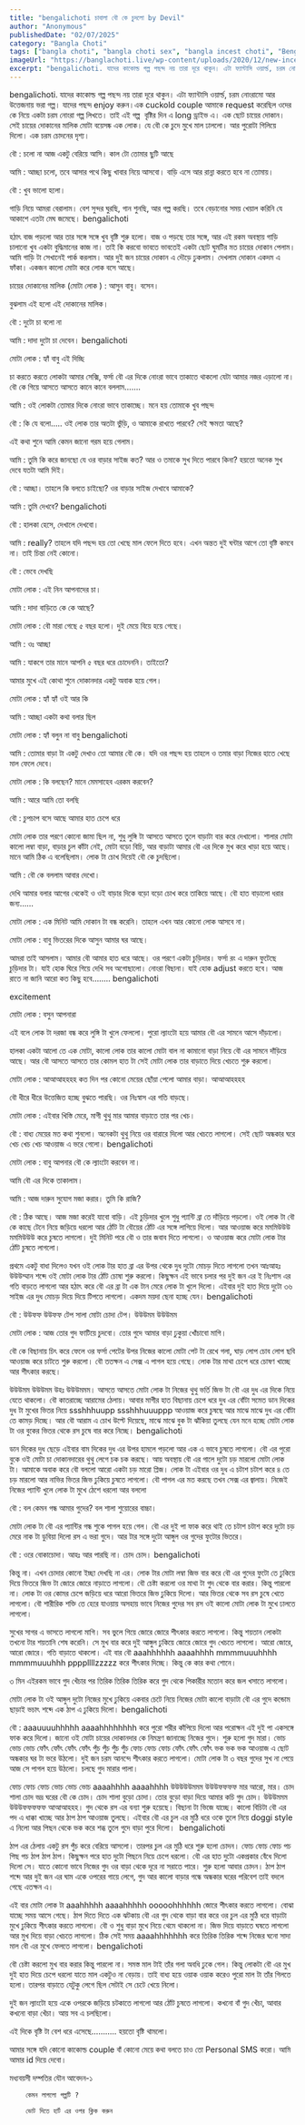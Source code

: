 ```yaml
---
title: "bengalichoti চাবালা বৌ কে চুদলো by Devil"
author: "Anonymous"
publishedDate: "02/07/2025"
category: "Bangla Choti"
tags: ["bangla choti", "bangla choti sex", "bangla incest choti", "Bengalichoti", "chodon choti"]
imageUrl: "https://banglachoti.live/wp-content/uploads/2020/12/new-incest-choti-150x150.jpg"
excerpt: "bengalichoti. যাদের কাকোল্ড গল্প পছন্দ নয় তারা দূরে থাকুন। এটা ফ্যান্টাসি ওয়ার্ল্ড, চরম নোংরামো আর উত্তেজনায় ভরা গল্প। যাদের পছন্দ enjoy করুন।এক cuckold couple আমাকে request করেছিল ওদের কে নিয়ে একটা চ..."
---
```


bengalichoti. যাদের কাকোল্ড গল্প পছন্দ নয় তারা দূরে থাকুন। এটা ফ্যান্টাসি ওয়ার্ল্ড, চরম নোংরামো আর উত্তেজনায় ভরা গল্প। যাদের পছন্দ enjoy করুন।এক cuckold couple আমাকে request করেছিল ওদের কে নিয়ে একটা চরম নোংরা গল্প লিখতে। তাই এই গল্প  বৃষ্টির দিন এ long ড্রাইভ এ। এক ছোট চায়ের দোকান। সেই চায়ের দোকানের মালিক মোটা বয়েসষ্ক এক লোক। যে বৌ কে চুদে মুখে মাল ঢাললো। আর পুরোটা গিলিয়ে দিলো। এক চরম চোদনের দৃশ্য।


বৌ : চলো না আজ একটু বেরিয়ে আসি। কাল টো তোমার ছুটি আছে

আমি : আচ্ছা চলো, তবে আসার পথে কিছু খাবার নিয়ে আসবো। বাড়ি এসে আর রান্না করতে হবে না তোমায়।

বৌ : খুব ভালো হলো।

গাড়ি নিয়ে আমরা বেরালাম। বেশ সুন্দর ঘুরছি, গান শুনছি, আর গল্প করছি। তবে বেড়ানোর সময় খেয়াল করিনি যে আকাশে এতটা মেঘ জমেছে। bengalichoti


হঠাৎ বাজ পড়লো আর তার সঙ্গে সঙ্গে খুব বৃষ্টি শুরু হলো। বাজ ও পড়ছে তার সঙ্গে, আর এই রকম অবস্থায় গাড়ি চালানো খুব একটা বুদ্ধিমানের কাজ না। তাই কি করবো ভাবতে ভাবতেই একটা ছোট ঘুমটির মত চায়ের দোকান পেলাম। আমি গাড়ি টা সেখানেই পার্ক করলাম। আর দুই জন চায়ের দোকান এ দৌড়ে ঢুকলাম। দেখলাম দোকান একদম এ ফাঁকা। একজন কালো মোটা করে লোক বসে আছে।


চায়ের দোকানের মালিক (মোটা লোক ) : আসুন বাবু। বসেন।

বুঝলাম এই হলো এই দোকানের মালিক।

বৌ : দুটো চা বলো না

আমি : দাদা দুটো চা দেবেন। bengalichoti


মোটা লোক : হ্যাঁ বাবু এই দিচ্ছি

চা করতে করতে লোকটা আমার সেক্সি, ফর্সা বৌ এর দিকে নোংরা ভাবে তাকাতে থাকলো যেটা আমার নজর এড়ালো না। বৌ কে গিয়ে আসতে আসতে কানে কানে বললাম…….

আমি : ওই লোকটা তোমার দিকে নোংরা ভাবে তাকাচ্ছে। মনে হয় তোমাকে খুব পছন্দ

বৌ : কি যে বলো….. ওই লোক তার অতটা ভুঁড়ি, ও আমাকে রাখতে পারবে? সেই ক্ষমতা আছে?












এই কথা শুনে আমি কেমন জানো গরম হয়ে গেলাম।

আমি : তুমি কি করে জানছো যে ওর বাড়ার সাইজ কত? আর ও তমাকে সুখ দিতে পারবে কিনা? হয়তো অনেক সুখ দেবে যতটা আমি দিই।

বৌ : আচ্ছা। তাহলে কি বলতে চাইছো? ওর বাড়ার সাইজ দেখাবে আমাকে?

আমি : তুমি দেখবে? bengalichoti


বৌ : হালকা হেসে, দেখালে দেখবো।

আমি : really? তাহলে যদি পছন্দ হয় তো খেছে মাল ফেলে দিতে হবে। এখন অন্তত দুই ঘন্টার আগে তো বৃষ্টি কমবে না। তাই চিন্তা নেই কোনো।

বৌ : ভেবে দেখছি

মোটা লোক : এই নিন আপনাদের চা।


আমি : দাদা বাড়িতে কে কে আছে?

মোটা লোক : বৌ মারা গেছে ৫ বছর হলো। দুই মেয়ে বিয়ে হয়ে গেছে।

আমি : ওঃ আচ্ছা

আমি : যাকগে তার মানে আপনি ৫ বছর ধরে চোদেননি। তাইতো?


আমার মুখে এই কোথা শুনে দোকানদার একটু অবাক হয়ে গেল।

মোটা লোক : হ্যাঁ হ্যাঁ ওই আর কি

আমি : আচ্ছা একটা কথা বলার ছিল

মোটা লোক : হ্যাঁ বলুন না বাবু bengalichoti


আমি : তোমার বাড়া টা একটু দেখাও তো আমার বৌ কে। যদি ওর পছন্দ হয় তাহলে ও তমার বাড়া নিজের হাতে খেছে মাল ফেলে দেবে।

মোটা লোক : কি বলছেন? মানে মেমসাহেব এরকম করবেন?

আমি : আরে আমি তো বলছি

বৌ : চুপচাপ বসে আছে আমার হাত চেপে ধরে


মোটা লোক তার পরণে কোনো জামা ছিল না, শুধু লুঙ্গি টা আসতে আসতে তুলে বাড়াটা বার করে দেখালো। শালার মোটা কালো লম্বা বাড়া, বাড়ার চুল কাঁটা নেই, মোটা বড়ো বিচি, আর বাড়াটা আমার বৌ এর দিকে মুখ করে খাড়া হয়ে আছে। মানে আমি ঠিক এ বলেছিলাম। লোক টা চোখ দিয়েই বৌ কে চুদছিলো।

আমি : বৌ কে বললাম আবার দেখো।


দেখি আমার বলার আগের থেকেই ও ওই বাড়ার দিকে বড়ো বড়ো চোখ করে তাকিয়ে আছে। বৌ হাত বাড়ালো ধরার জন্য……

মোটা লোক : এক মিনিট আমি দোকান টা বন্ধ করেনি। তাহলে এখন আর কোনো লোক আসবে না।

মোটা লোক : বাবু ভিতরের দিকে আসুন আমার ঘর আছে।

আমরা তাই আসলাম। আমার বৌ আমার হাত ধরে আছে। ওর পরণে একটা চুড়িদার। ফর্সা রং এ দারুন ফুটেছে চুড়িদার টা। যাই হোক ঘিরে গিয়ে দেখি সব অগোছালো। নোংরা বিছানা। যাই হোক adjust করতে হবে। আজ রাতে না জানি আরো কত কিছু হবে…….. bengalichoti


excitement

মোটা লোক : বসুন আপনারা

এই বলে লোক টা দরজা বন্ধ করে লুঙ্গি টা খুলে ফেললো। পুরো ল্যাংটো হয়ে আমার বৌ এর সামনে আসে দাঁড়ালো।

হালকা একটা আলো তে এক মোটা, কালো লোক তার কালো মোটা বাল না কামানো বাড়া নিয়ে বৌ এর সামনে দাঁড়িয়ে আছে। আর বৌ আসতে আসতে তার কোমল হাত টা সেই মোটা লোক তার বাড়াতে দিয়ে খেচতে শুরু করলো।


মোটা লোক : আআআহহহহ কত দিন পর কোনো মেয়ের ছোঁয়া পেলো আমার বাড়া। আআআহহহহ

বৌ ধীরে ধীরে উত্তেজিত হচ্ছে বুঝতে পারছি। ওর নিঃস্বাস এর গতি বাড়ছে।

মোটা লোক : এইবার খিস্তি মেরে, মাগী থুথু মার আমার বাড়াতে তার পর খেচ।

বৌ : বাধ্য মেয়ের মত কথা শুনলো। অনেকটা থুথু নিয়ে ওর বারারে দিলো আর খেচতে লাগলো। সেই ছোট অন্ধকার ঘরে খেচ খেচ খেচ আওয়াজ এ ভরে গেলো। bengalichoti


মোটা লোক : বাবু আপনার বৌ কে ল্যাংটো করবেন না।

আমি বৌ এর দিকে তাকালাম।

আমি : আজ দারুন সুযোগ মজা করার। তুমি কি রাজি?


বৌ : ঠিক আছে। আজ মজা করেই যাবো বাড়ি। এই চুড়িদার খুলে শুধু প্যান্টি ব্রা তে দাঁড়িয়ে পড়লো। ওই লোক টা বৌ কে কাছে টেনে নিয়ে জড়িয়ে ধরলো আর ঠোঁট টা বৌয়ের ঠোঁট এর সঙ্গে লাগিয়ে দিলো। আর আওয়াজ করে মমমিউউউ মমমিউউউ করে চুষতে লাগলো। দুই মিনিট পরে বৌ ও তার জবাব দিতে লাগলো। ও আওয়াজ করে মোটা লোক টার ঠোঁট চুষতে লাগলো।


প্রথমে একটু বাধা দিলেও যখন ওই লোক টার হাত ব্রা এর উপর থেকে দুধ দুটো মোচড় দিতে লাগলো তখন আঃআহঃ উউউম্মান শব্দে ওই মোটা লোক টার ঠোঁট চোষা শুরু করলো। কিছুক্ষন এই ভাবে চলার পর দুই জন এর ই নিঃশাস এর গতি বাড়তে লাগলো আর হঠাৎ করে বৌ এর ব্রা টা এক টান মেরে লোক টা খুলে দিলো। এইবার দুই হাত দিয়ে দুটো ৩৬ সাইজ এর দুধ মোচড় দিয়ে দিয়ে টিপতে লাগলো। একদম ময়দা ছেনা হচ্ছে যেন। bengalichoti


বৌ : উউফফ উউফফ টেপ সালা মোটা চোদা টেপ। উউউমম উউউমম

মোটা লোক : আজ তোর গুদ ফাটিয়ে চুদবো। তোর গুদে আমার বাড়া ঢুকুয়া খোঁচাবো মাগি।

বৌ কে বিছানায় চিৎ করে ফেলে ওর ফর্সা পেটের উপর নিজের কালো মোটা পেট টা রেখে গলা, ঘাড় লোপ চোব লোপ ছবি আওয়াজ করে চাটতে শুরু করলো। বৌ ততক্ষন এ সেক্স এ পাগল হয়ে গেছে। লোক টার মাথা চেপে ধরে চোষণ খাচ্ছে আর শীৎকার করছে।


উউউমম উউউমম উহঃ উউউমমম। আসতে আসতে মোটা লোক টা নিজের থুথু ভর্তি জিভ টা বৌ এর দুধ এর দিকে নিয়ে যেতে থাকলো। বৌ কাতরাচ্ছে আরামের ঠেলায়। আবার মাগীর হাত বিছানায় চেপে ধরে দুধ এর বোঁটা সমেত ডান দিকের দুধ টা মুখের ভিতর নিয়ে ssshhhuupp ssshhhuuuppp আওয়াজ করে চুষছে আর মাঝে মাঝে দুধ এর বোঁটা তে কামড় দিচ্ছে। আর বৌ আরাম এ চোখ উল্টে দিয়েছে, মাঝে মাঝে বুক টা ঝাঁকিয়া তুলছে যেন মনে হচ্ছে মোটা লোক টা ওর বুকের ভিতর থেকে রস চুষে বার করে নিচ্ছে। bengalichoti


ডান দিকের দুধ ছেড়ে এইবার বাম দিকের দুধ এর উপর হামলে পড়লো আর এক এ ভাবে চুষতে লাগলো। বৌ এর পুরো বুকে ওই মোটা চা দোকানদারের থুথু লেগে চক চক করছে। আয় অবস্থায় বৌ এর গালে দুটো চড় মারলো মোটা লোক টা। আমাকে অবাক করে বৌ বললো আরো একটা চড় মারো প্লিজ। লোক টা এইবার ওর দুধ এ চটাশ চটাশ করে ৪ তে চড় মারলো আর নাভির ভিতর জিভ ঢুকিয়ে চুষতে লাগলো। বৌ পাগল এর মত করছে তখন সেক্স এর জ্বালায়। নিজেই নিজের প্যান্টি খুলে লোক টা মুখে ঠেশে ধরলো আর বললো


বৌ : বল কেমন গন্ধ আমার গুদের? বল শালা শুয়োরের বাচ্চা।

মোটা লোক টা বৌ এর প্যান্টির গন্ধ শুকে পাগল হয়ে গেল। বৌ এর দুই পা ফাক করে থাই তে চটাশ চটাশ করে দুটো চড় মেরে নাক টা ডুবিয়া দিলো রস এ ভরা গুদে। আর টার সঙ্গে দুটো আঙ্গুল ওর গুদের ফুটোর ভিতরে।

বৌ : ওরে বোকাচোদা। আহঃ আর পারছি না। চোদ চোদ। bengalichoti


কিন্তু না। এখন চোদার কোনো ইচ্ছা দেখছি না এর। লোক টার মোটা লম্বা জিভ বার করে বৌ এর গুদের ফুটো তে ঢুকিয়ে দিয়ে ভিতরে জিভ টা জোরে জোরে নাড়াতে লাগলো। বৌ চেষ্টা করলো ওর মাথা টা গুদ থেকে বার করার। কিন্তু পারলো না। লোক টা ওর কোমর চেপে জড়িয়ে ধরে আরো ভিতরে জিভ ঢুকিয়ে দিলো। আর ভিতর থেকে সব রস চুষে খেতে লাগলো। বৌ শারীরিক শক্তি তে হেরে যাওয়ায় অসহায় ভাবে নিজের গুদের সব রস ওই কালো মোটা লোক টা মুখে ঢালতে লাগলো।


সুখের সাগর এ ভাসতে লাগলো মাগি। সব ভুলে গিয়ে জোরে জোরে শীৎকার করতে লাগলো। কিন্তু শয়তান লোকটা তখনো টার শয়তানি শেষ করেনি। সে মুখ বার করে দুই আঙ্গুল ঢুকিয়ে জোরে জোরে গুদ খেচতে লাগলো। আরো জোরে, আরো জোরে। গতি বাড়াতে থাকলো। এই বার বৌ aaahhhhhh aaaahhhh mmmmuuuhhhh mmmmuuuhhh ppppllllzzzzz করে শীৎকার দিচ্ছে। কিন্তু কে কার কথা শোনে।


৩ মিন এইরকম ভাবে গুদ খেঁচার পর তিরিক তিরিক তিরিক করে গুদ থেকে পিকারীর মতোন করে জল খসাতে লাগলো।

মোটা লোক টা ওই আঙ্গুল দুটো নিজের মুখে ঢুকিয়ে একবার চেটে নিয়ে নিজের মোটা কালো বাড়াটা বৌ এর গুদে কন্ডোম ছাড়াই ভচাৎ শব্দে এক ঠাপ এ ঢুকিয়ে দিলো। bengalichoti


বৌ : aaauuuuhhhhh aaaahhhhhhhh করে পুরো শরীর কাঁপিয়ে দিলো আর পরোক্ষন এই দুই পা একসঙ্গে ফাক করে দিলো। জানো ওই মোটা চায়ের দোকানদার কে নিমন্ত্রণ জানাচ্ছে নিজের গুদে। শুরু হলো গুদ মারা। ভোচ ভোচ ভোচ ফোঁৎ ফোঁৎ ফোঁৎ ফোঁৎ পুঁচ পুঁচ পুঁচ পুঁচ ফোচ ফোচ ফোচ ফোঁৎ ফোঁৎ ফোঁৎ ভক ভক ভক আওয়াজ এ ছোট অন্ধকার ঘর টা ভরে উঠলো। দুই জন চরম আনন্দে শীৎকার করতে লাগলো। মোটা লোক টা ৩ বছর গুদের সুখ না পেয়ে আজ সে পাগল হয়ে উঠলো। চলছে গুদ মারার পালা।


ফোচ ফোচ ফোচ ভোচ ভোচ ভোচ aaaahhhh aaaahhhh উউউউউমমম উউউফফফফ মার আরো, মার। চোদ শালা চোদ ভদ্র ঘরের বৌ কে চোদ। চোদ শালা বুড়ো চোদা। তোর বুড়ো বাড়া দিয়ে আমার কচি গুদ চোদ। উউউমমম উউউফফফফফ আআআহহহ। গুদ থেকে রস এর বন্যা শুরু হয়েছে। বিছানা টা ভিজে যাচ্ছে। কালো বিচিটা বৌ এর পদ এ ধাক্কা খাচ্ছে আর ঠাপ ঠাপ আওয়াজ তুলছে। এইবার বৌ এর চুল এর মুঠি ধরে ওকে তুলে নিয়ে doggi style এ নিলো আর পিছন থেকে ভক করে শব্ধ তুলে গুদে বাড়া পুরে দিলো।  bengalichoti


ঠাপ এর ঠেলায় একটু রস পুঁচ করে বেরিয়ে আসলো। তারপর চুল এর মুঠি ধরে শুরু হলো চোদন। ফোচ ফোচ ফোচ পচ পিছ পচ ঠাপ ঠাপ ঠাপ। কিছুক্ষন পরে হাত দুটো পিছনে নিয়ে চেপে ধরলো। বৌ এর হাত দুটো একপ্রকার বেঁধে দিলো দিলো সে। যাতে কোনো ভাবে নিজের গুদ ওর বাড়া থেকে দূরে না সরাতে পারে। শুরু হলো আবার চোদন। ঠাপ ঠাপ শব্দে আর দুই জন এর ঘাম একে ওপরের গায়ে লেগে, গুদ আর কালো বাড়ার গন্ধে অন্ধকার ঘরের পরিবেশ তাই বদলে গেছে এতক্ষন এ।


এই বার মোটা লোক টা aaahhhhh aaaahhhhh ooooohhhhhh জোরে শীৎকার করতে লাগলো। বোঝা যাচ্ছে সময় আসে গেছে। ঠাপ দিতে দিতে এক ঝটকায় বৌ এর গুদ থেকে বাড়া বার করে ওর চুল এর মুঠি ধরে বাড়াটা মুখে ঢুকিয়ে শীৎকার করতে লাগলো। বৌ ও শুধু বাড়া মুখে নিয়ে থেমে থাকলো না। জিভ দিয়ে বাড়াতে ঘষতে লাগলো আর মুখ দিয়ে বাড়া খেচতে লাগলো। ঠিক সেই সময় aaaahhhhhhh করে তিরিক তিরিক শব্দে নিজের ঘনো সাদা মাল বৌ এর মুখে ফেলতে লাগলো। bengalichoti


বৌ চেষ্টা করলো মুখ বার করার কিন্তু পারলো না। সমস্ত মাল টাই তাঁর গলা অবধি ঢুকে গেল। কিন্তু লোকটা বৌ এর মুখ দুই হাত দিয়ে চেপে ধরলো যাতে মাল একটুও না বেড়ায়। তাই বাধ্য হয়ে ওয়াক ওয়াক করেও পুরো মাল টা তাঁর গিলতে হলো। তারপর বাড়াতে যেটুকু লেগে ছিল সেটাই সে চেটে খেয়ে নিলো।


দুই জন ল্যাংটো হয়ে একে ওপরকে জড়িয়ে চটকাতে লাগলো আর ঠোঁট চুষতে লাগলো। কখনো বাঁ গুদ খেঁচা, আবার কখনো বাড়া খেঁচা। আয় সব এ চলছিলো।

এই দিকে বৃষ্টি টা বেশ ধরে এসেছে……….. হয়তো বৃষ্টি থামলো।


আমার সঙ্গে যদি কোনো কাকোল্ড couple বাঁ কোনো মেয়ে কথা বলতে চাও তো Personal SMS করো। আমি আমার id দিয়ে দেবো।


মধ্যবয়সী দম্পতির যৌন আবেদন-১


 
 
 
        কেমন লাগলো গল্পটি ?      
 
        ভোট দিতে হার্ট এর ওপর ক্লিক করুন      
 
 
 
 
 
 
 
 
 
 
 
 
 
 
 
 
 
 
 
 
 
      ভোট দিন    
 
      সার্বিক ফলাফল 
 / 5. মোট ভোটঃ 
 
 
      কেও এখনো ভোট দেয় নি    
 
 
 
 
WhatsApp
Telegram
Twitter
Facebook
LinkedIn




Related posts:






new incest choti আমার পেটে ছেলের সন্তান ২




masi choda choti মামির বোন – 4




new incest choti মাগীদের গল্প । পর্ব ১




paribarik group sex কাম কথা – 4 by Badboy08
